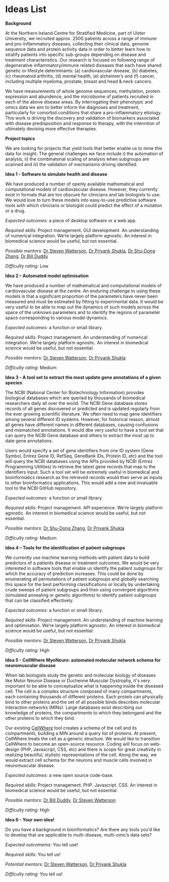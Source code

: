 # Ideas List

**Background**

At the Northern Ireland Centre for Stratified Medicine, part of Ulster University, we recruited approx. 2500 patients across a range of immune and pro-inflammatory diseases, collecting their clinical data, genome sequence data and protein activity data in order to better learn how to stratify patients into specific sub-groups depending on disease and treatment characteristics.  Our research is focused on following range of degenerative inflammatory/immune related diseases that each have shared genetic or lifestyle determinants: (a) cardiovascular disease, (b) diabetes, (c) rheumatoid arthritis, (d) mental health, (e) alzheimer’s and (f) cancer, including multiple myeloma, prostate, breast and head & neck cancers.  

We have measurements of whole genome sequences, methylation, protein expression and abundence, and the microbiome of patients recruited in each of the above disease areas. By interrogating their phenotypic and omics data we aim to better inform the diagnoses and treatment, particularly for comorbid conditions that share a pro-inflammatory etiology. This work is driving the discovery and validation of biomarkers associated with disease predisposition and response to therapy, with the intenntion of ultimately devising more effective therapies.

**Project topics**

We are looking for projects that yield tools that better enable us to mine this data for insight. The general challenges we face include i) the automation of analysis, ii) the combinatorial scaling of analysis when subgroups are scanned and iii) the validation of mechanisms driving identified.  

**Idea 1 - Software to simulate health and disease**

We have produced a number of openly available mathematical and computational models of cardiovascular disease.  However, they currently exist in formats that are too obscure for clinicians and lab biologists to use.  We would love to turn these models into easy-to-use predictive software tools with which clinicians or biologist could predict the effect of a mutation or a drug.  

*Expected outcomes:* a piece of desktop software or a web app.

*Required skills:* Project management. GUI development.  An understanding of numerical integration.  We’re largely platform agnostic. An interest in biomedical science would be useful, but not essential.

*Possible mentors:* [Dr Steven Watterson](https://www.ulster.ac.uk/staff/s-watterson), [Dr Priyank Shukla](https://www.ulster.ac.uk/staff/p-shukla), [Dr Shu-Dong Zhang](https://www.ulster.ac.uk/staff/sd-zhang), [Dr Bill Duddy](https://www.ulster.ac.uk/staff/w-duddy)

*Difficulty rating:* Low

**Idea 2 – Automated model optimisation**

We have produced a number of mathematical and computational models of cardiovascular disease at the centre.  An enduring challenge to using these models is that a significant proportion of the parameters have never been measured and must be estimated by fitting to experimental data.  It would be very useful to be able to map out the dynamics of such models across the space of the unknown parameters and to identify the regions of parameter space corresponding to various model dynamics.

*Expected outcomes:* a function or small library.

*Required skills:* Project management. An understanding of numerical integration.  We’re largely platform agnostic. An interest in biomedical science would be useful, but not essential.

*Possible mentors:* [Dr Steven Watterson](https://www.ulster.ac.uk/staff/s-watterson), [Dr Priyank Shukla](https://www.ulster.ac.uk/staff/p-shukla)

*Difficulty rating:* Medium

**Idea 3 - A tool set to extract the most update gene annotations of a given species**

The NCBI (National Center for Biotechnology Information) provides biological databases which are queried by thousands of biomedical researchers daily all over the world.  The NCBI Gene database stores records of all genes discovered or predicted and is updated regularly from the ever growing scientific literature.  We often need to map gene identifiers among several different ID systems.  However, for historical reason, almost all genes have different names in different databases, causing confusions and mismatched annotations.  It would dbe very useful to have a tool set that can query the NCBI Gene database and others to extract the most up to date gene annotations.

Users would specify a set of gene identifiers from one ID system (Gene Symbol, Entrez Gene ID, RefSeq, GeneBank IDs, Protein ID, etc) and the tool will query the NCBI databases using the APIs provided by NCBI (Entrez Programming Utilities) to retrieve the latest gene records that map to the identifiers input.  Such a tool set will be extremely useful in biomedical and bioinformatics research as the retrieved records would then serve as inputa to other bioinformatics applications.  This would add a new and invaluable tool to the NCBI GitHub repository. 

*Expected outcomes:* a function or small library.

*Required skills:* Project management.  API experience.  We’re largely platform agnostic. An interest in biomedical science would be useful, but not essential.

*Possible mentors:* [Dr Shu-Dong Zhang](https://www.ulster.ac.uk/staff/sd-zhang), [Dr Priyank Shukla](https://www.ulster.ac.uk/staff/p-shukla)

*Difficulty rating:* Medium

**Idea 4 – Tools for the identification of patient subgroups**

We currently use machine learning methods with patient data to build predictors of a patients disease or treatment outcomes.  We would be very interested in software tools that enable us identify the patient subgroups for which the accuracy of prediction increases.  This could be done by enumerating all permutations of patient subgroups and globally searching this space for the best performing classifications or locally by undertaking crude sweeps of patient subgroups and then using convergent algorithms (simulated annealing or genetic algorithms) to identify patient subgroups that can be classified effectively. 

*Expected outcomes:* a function or small library.

*Required skills:* Project management. An understanding of machine learning and optimisation.  We’re largely platform agnostic. An interest in biomedical science would be useful, but not essential.

*Possible mentors:* [Dr Steven Watterson](https://www.ulster.ac.uk/staff/s-watterson), [Dr Priyank Shukla](https://www.ulster.ac.uk/staff/p-shukla)

*Difficulty rating:* High


**Idea 5 - CellWhere MyoNeuro: automated molecular network schema for neuromuscular disease**

When lab biologists study the genetic and molecular biology of diseases like Motor Neuron Disease or Duchenne Muscular Dystrophy, it's very important to be able to conceptualize what is happening inside the diseased cell.  The cell is a complex structure composed of many compartments, each containing thousands of different proteins.  Each protein can physically bind to other proteins and the set of all possible binds describes molecular interaction networks (MINs).  Large databases exist describing our knowledge of proteins, the compartments to which they belongand and the other proteins to which they bind. 

Our existing [CellWhere](https://www.sys-myo.com/cellwhere/) tool creates a schema of the cell and its compartments, building a MIN around a query list of proteins.  At present, CellWhere treats the cell as a generic structure.  We would like to transition CellWhere to become an open-source resource.  Coding will focus on web-design (PHP, Javascript, CSS, etc) and there is scope for great creativity in realizing beautiful, stylistic representations of the cell.  Along the way, we would extract cell schema for the neurons and muscle cells involved in neuromuscular disease. 

*Expected outcomes:* a new open source code-base.

*Required skills:* Project management.  PHP. Javascript. CSS.  An interest in biomedical science would be useful, but not essential.

*Possible mentors:* [Dr Bill Duddy](https://www.ulster.ac.uk/staff/w-duddy), [Dr Steven Watterson](https://www.ulster.ac.uk/staff/s-watterson)

*Difficulty rating:* High

**Idea 6 - Your own idea!**

Do you have a background in bioinformatics?  Are there any tools you’d like to develop that are applicable to multi-disease, multi-omic’s data sets?

*Expected outcomems:* You tell use!

*Required skills:* You tell us!

*Potential mentors:* [Dr Steven Watterson](https://www.ulster.ac.uk/staff/s-watterson), [Dr Priyank Shukla](https://www.ulster.ac.uk/staff/p-shukla)

*Difficulty rating:* You tell us!



